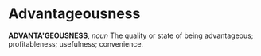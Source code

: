 # Advantageousness

**ADVANTA'GEOUSNESS**, _noun_ The quality or state of being advantageous; profitableness; usefulness; convenience.